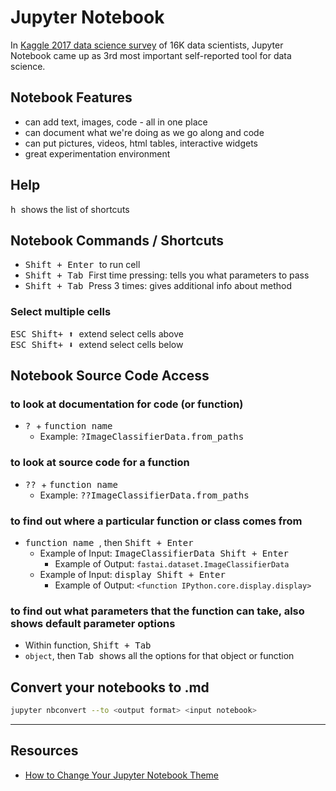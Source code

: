 # Jupyter Notebook

In [Kaggle 2017 data science survey](https://www.kaggle.com/surveys/2017) of 16K data scientists, Jupyter Notebook came up as 3rd most important self-reported tool for data science.  

## Notebook Features
* can add text, images, code - all in one place
* can document what we're doing as we go along and code
* can put pictures, videos, html tables, interactive widgets
* great experimentation environment

## Help
<kbd> h </kbd> shows the list of shortcuts

## Notebook Commands / Shortcuts
* <kbd> Shift + Enter </kbd> to run cell  
* <kbd> Shift + Tab </kbd>  First time pressing:  tells you what parameters to pass 
* <kbd> Shift + Tab </kbd> Press 3 times:  gives additional info about method

### Select multiple cells 
<kbd> ESC </kbd>    <kbd> Shift+ :arrow_up: </kbd>  extend select cells above  
<kbd> ESC </kbd>   <kbd> Shift+ :arrow_down: </kbd>  extend select cells below  


## Notebook Source Code Access

### to look at documentation for code (or function)
* <kbd> ? </kbd> + <kbd> function name </kbd>  
  * Example: <kbd> ?ImageClassifierData.from_paths </kbd>
  
### to look at source code for a function
* <kbd> ?? </kbd>  + <kbd> function name </kbd>   
  * Example:  <kbd> ??ImageClassifierData.from_paths </kbd>

### to find out where a particular function or class comes from
* <kbd> function name </kbd>, then <kbd>Shift + Enter </kbd>  
  * Example of Input:  <kbd> ImageClassifierData </kbd> <kbd>Shift + Enter </kbd>
    * Example of Output: `fastai.dataset.ImageClassifierData`
  * Example of Input:  <kbd> display </kbd> <kbd>Shift + Enter </kbd>
    * Example of Output: `<function IPython.core.display.display>`
    

### to find out what parameters that the function can take, also shows default parameter options
* Within function, <kbd>Shift + Tab </kbd> 
* `object`, then <kbd> Tab </kbd> shows all the options for that object or function

## Convert your notebooks to .md 
```bash
jupyter nbconvert --to <output format> <input notebook> 
```


---
## Resources

* [How to Change Your Jupyter Notebook Theme](https://jcharistech.wordpress.com/2017/05/18/how-to-change-your-jupyter-notebook-theme/)
